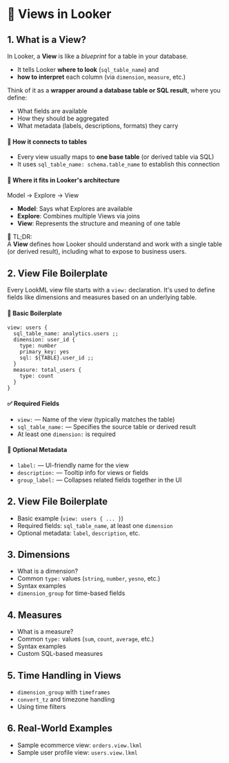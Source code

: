 # 📄 Views in Looker

## 1. What is a View?

In Looker, a **View** is like a _blueprint_ for a table in your database.

- It tells Looker **where to look** (`sql_table_name`) and
- **how to interpret** each column (via `dimension`, `measure`, etc.)

Think of it as a **wrapper around a database table or SQL result**, where you define:
- What fields are available
- How they should be aggregated
- What metadata (labels, descriptions, formats) they carry

#### 🧠 How it connects to tables
- Every view usually maps to **one base table** (or derived table via SQL)
- It uses `sql_table_name: schema.table_name` to establish this connection

#### 🔁 Where it fits in Looker's architecture
Model → Explore → View
- **Model**: Says what Explores are available
- **Explore**: Combines multiple Views via joins
- **View**: Represents the structure and meaning of one table

📌 TL;DR:  
A **View** defines how Looker should understand and work with a single table (or derived result), including what to expose to business users.








## 2. View File Boilerplate

Every LookML view file starts with a `view:` declaration. It's used to define fields like dimensions and measures based on an underlying table.

#### 🧱 Basic Boilerplate  
`view: users {`  
`  sql_table_name: analytics.users ;;`  
`  dimension: user_id {`  
`    type: number`  
`    primary_key: yes`  
`    sql: ${TABLE}.user_id ;;`  
`  }`  
`  measure: total_users {`  
`    type: count`  
`  }`  
`}`

#### ✅ Required Fields  
- `view:` — Name of the view (typically matches the table)  
- `sql_table_name:` — Specifies the source table or derived result  
- At least one `dimension:` is required

#### 🧩 Optional Metadata  
- `label:` — UI-friendly name for the view  
- `description:` — Tooltip info for views or fields  
- `group_label:` — Collapses related fields together in the UI  










## 2. View File Boilerplate
- Basic example (`view: users { ... }`)
- Required fields: `sql_table_name`, at least one `dimension`
- Optional metadata: `label`, `description`, etc.

## 3. Dimensions
- What is a dimension?
- Common `type:` values (`string`, `number`, `yesno`, etc.)
- Syntax examples
- `dimension_group` for time-based fields

## 4. Measures
- What is a measure?
- Common `type:` values (`sum`, `count`, `average`, etc.)
- Syntax examples
- Custom SQL-based measures

## 5. Time Handling in Views
- `dimension_group` with `timeframes`
- `convert_tz` and timezone handling
- Using time filters

## 6. Real-World Examples
- Sample ecommerce view: `orders.view.lkml`
- Sample user profile view: `users.view.lkml`


